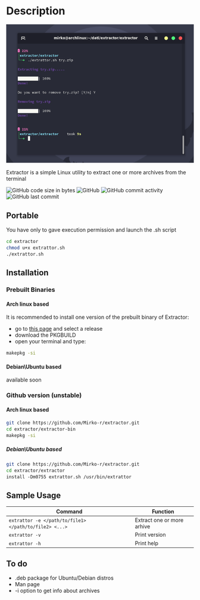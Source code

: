 # Description

![Extrattor](https://github.com/Mirko-r/extractor/blob/main/Extrattor1.0.png)

Extractor is a simple Linux utility to extract one or more archives from the terminal

![GitHub code size in bytes](https://img.shields.io/github/languages/code-size/Mirko-r/extractor) ![GitHub](https://img.shields.io/github/license/Mirko-r/extractor) ![GitHub commit activity](https://img.shields.io/github/commit-activity/y/Mirko-r/extractor) ![GitHub last commit](https://img.shields.io/github/last-commit/Mirko-r/extractor)

## Portable

You have only to gave execution permission and launch the .sh script

```bash
cd extractor
chmod u+x extrattor.sh
./extrattor.sh
```

## Installation

### Prebuilt Binaries

#### Arch linux based

It is recommended to install one version of the prebuilt binary of Extractor:

- go to [this page](https://github.com/Mirko-r/extractor/releases) and select a release
- download the PKGBUILD
- open your terminal and type:
```bash
makepkg -si
```

#### Debian\Ubuntu based 

available soon

### Github version (unstable)

#### Arch linux based

```bash
git clone https://github.com/Mirko-r/extractor.git
cd extractor/extractor-bin
makepkg -si
```

##### Debian\Ubuntu based

```bash
git clone https://github.com/Mirko-r/extractor.git
cd extractor/extractor
install -Dm0755 extrattor.sh /usr/bin/extrattor
```

## Sample Usage

| Command              | Function                                                                              |
| -------------------- | ------------------------------------------------------------------------------------- |
| `extrattor -e </path/to/file1>  </path/to/file2> <...>`| Extract one or more arhive                                                            |
| `extrattor -v`       | Print version                                                                         |
| `extrattor -h`       | Print help                                                                            |


## To do

<ul>
<li> .deb package for Ubuntu/Debian distros
<li> Man page
<li> -i option to get info about archives
</ul>
